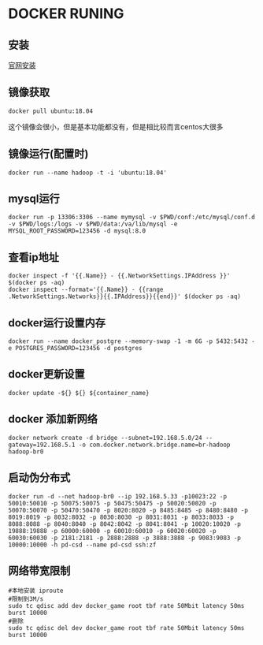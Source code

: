 # DOCKER RUNING

## 安装

[官网安装](https://docs.docker.com/install/linux/docker-ce/centos/#install-from-a-package)

## 镜像获取

```shell
docker pull ubuntu:18.04
```

这个镜像会很小，但是基本功能都没有，但是相比较而言centos大很多

## 镜像运行(配置时)

```shell
docker run --name hadoop -t -i 'ubuntu:18.04'
```

## mysql运行

```shell
docker run -p 13306:3306 --name mymysql -v $PWD/conf:/etc/mysql/conf.d -v $PWD/logs:/logs -v $PWD/data:/va/lib/mysql -e MYSQL_ROOT_PASSWORD=123456 -d mysql:8.0
```

## 查看ip地址

```shell
docker inspect -f '{{.Name}} - {{.NetworkSettings.IPAddress }}' $(docker ps -aq)
docker inspect --format='{{.Name}} - {{range .NetworkSettings.Networks}}{{.IPAddress}}{{end}}' $(docker ps -aq)
```


## docker运行设置内存
```shell
docker run --name docker_postgre --memory-swap -1 -m 6G -p 5432:5432 -e POSTGRES_PASSWORD=123456 -d postgres
```

## docker更新设置
```shell
docker update -${} ${} ${container_name}
```

## docker 添加新网络
```shell
docker network create -d bridge --subnet=192.168.5.0/24 --gateway=192.168.5.1 -o com.docker.network.bridge.name=br-hadoop hadoop-br0
```

## 启动伪分布式
```shell
docker run -d --net hadoop-br0 --ip 192.168.5.33 -p10023:22 -p 50010:50010 -p 50075:50075 -p 50475:50475 -p 50020:50020 -p 50070:50070 -p 50470:50470 -p 8020:8020 -p 8485:8485 -p 8480:8480 -p 8019:8019 -p 8032:8032 -p 8030:8030 -p 8031:8031 -p 8033:8033 -p 8088:8088 -p 8040:8040 -p 8042:8042 -p 8041:8041 -p 10020:10020 -p 19888:19888 -p 60000:60000 -p 60010:60010 -p 60020:60020 -p 60030:60030 -p 2181:2181 -p 2888:2888 -p 3888:3888 -p 9083:9083 -p 10000:10000 -h pd-csd --name pd-csd ssh:zf
```

## 网络带宽限制
```shell
#本地安装 iproute
#限制到3M/s
sudo tc qdisc add dev docker_game root tbf rate 50Mbit latency 50ms burst 10000
#删除
sudo tc qdisc del dev docker_game root tbf rate 50Mbit latency 50ms burst 10000
```